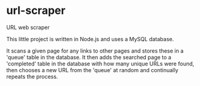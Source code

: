 # url-scraper

URL web scraper

This little project is written in Node.js and uses a MySQL database.

It scans a given page for any links to other pages and stores these in a 'queue' table in the database. It then adds the searched page to a 'completed' table in the database with how many unique URLs were found, then chooses a new URL from the 'queue' at random and continually repeats the process.
